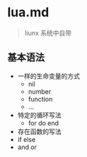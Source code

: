 # lua.md

> liunx 系统中自带

## 基本语法

- 一样的生命变量的方式
  - nil
  - number
  - function
  - ...
- 特定的循环写法
  - for do end
- 存在函数的写法
- if else
- and or
